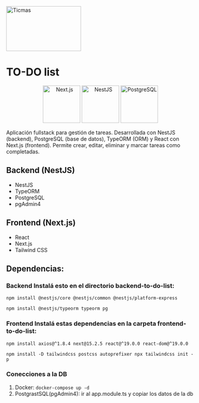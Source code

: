 <img src="https://elevarequity.com/wp-content/uploads/2020/07/TICMAS-LOGO.png" alt="Ticmas" width="200" height="120"/> 

# TO-DO list 

<p align="center">
   <img src="https://upload.wikimedia.org/wikipedia/commons/8/8e/Nextjs-logo.svg" alt="Next.js" width="100"/>
  <img src="https://nestjs.com/img/logo-small.svg" alt="NestJS" width="100"/>
  <img src="https://upload.wikimedia.org/wikipedia/commons/2/29/Postgresql_elephant.svg" alt="PostgreSQL" width="100"/>
</p>

Aplicación fullstack para gestión de tareas. Desarrollada con NestJS (backend), PostgreSQL (base de datos), TypeORM (ORM) y React con Next.js (frontend). Permite crear, editar, eliminar y marcar tareas como completadas.

## Backend (NestJS)
- NestJS
- TypeORM
- PostgreSQL
- pgAdmin4


## Frontend (Next.js)
- React
- Next.js
- Tailwind CSS

## Dependencias:

### Backend Instalá esto en el directorio backend-to-do-list:

`npm install @nestjs/core @nestjs/common @nestjs/platform-express`

`npm install @nestjs/typeorm typeorm pg`

### Frontend Instalá estas dependencias en la carpeta frontend-to-do-list:
      
`npm install axios@^1.8.4 next@15.2.5 react@^19.0.0 react-dom@^19.0.0`

`npm install -D tailwindcss postcss autoprefixer
npx tailwindcss init -p`

### Conecciones a la DB
1. Docker: `docker-compose up -d`
2. PostgrastSQL(pgAdmin4): ir al app.module.ts y copiar los datos de la db


